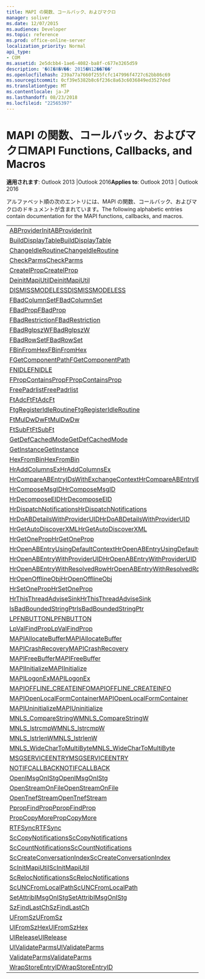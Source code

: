 ```yaml
---
title: MAPI の関数、コールバック、およびマクロ
manager: soliver
ms.date: 12/07/2015
ms.audience: Developer
ms.topic: reference
ms.prod: office-online-server
localization_priority: Normal
api_type:
- COM
ms.assetid: 2e5dcbb4-1ae6-4082-ba8f-c677e3265d59
description: '�ŏI�X�V��: 2015�N12��7��'
ms.openlocfilehash: 239a77a7660f255fcfc147996f4727c62bb86c69
ms.sourcegitcommit: 0cf39e5382b8c6f236c8a63c6036849ed3527ded
ms.translationtype: MT
ms.contentlocale: ja-JP
ms.lasthandoff: 08/23/2018
ms.locfileid: "22565397"
---
```

# <a name="mapi-functions-callbacks-and-macros"></a><span data-ttu-id="1edfc-103">MAPI の関数、コールバック、およびマクロ</span><span class="sxs-lookup"><span data-stu-id="1edfc-103">MAPI Functions, Callbacks, and Macros</span></span>

 
  
<span data-ttu-id="1edfc-104">**適用されます**: Outlook 2013 |Outlook 2016</span><span class="sxs-lookup"><span data-stu-id="1edfc-104">**Applies to**: Outlook 2013 | Outlook 2016</span></span> 
  
<span data-ttu-id="1edfc-105">アルファベット順の次のエントリには、MAPI の関数、コールバック、およびマクロのドキュメントが含まれています。</span><span class="sxs-lookup"><span data-stu-id="1edfc-105">The following alphabetic entries contain documentation for the MAPI functions, callbacks, and macros.</span></span> 
  
|||
|:-----|:-----|
|[<span data-ttu-id="1edfc-106">ABProviderInit</span><span class="sxs-lookup"><span data-stu-id="1edfc-106">ABProviderInit</span></span>](abproviderinit.md) <br/> |[<span data-ttu-id="1edfc-107">ACCELERATEABSDI</span><span class="sxs-lookup"><span data-stu-id="1edfc-107">ACCELERATEABSDI</span></span>](accelerateabsdi.md) <br/> |
|[<span data-ttu-id="1edfc-108">BuildDisplayTable</span><span class="sxs-lookup"><span data-stu-id="1edfc-108">BuildDisplayTable</span></span>](builddisplaytable.md) <br/> |[<span data-ttu-id="1edfc-109">CALLERRELEASE</span><span class="sxs-lookup"><span data-stu-id="1edfc-109">CALLERRELEASE</span></span>](callerrelease.md) <br/> |
|[<span data-ttu-id="1edfc-110">ChangeIdleRoutine</span><span class="sxs-lookup"><span data-stu-id="1edfc-110">ChangeIdleRoutine</span></span>](changeidleroutine.md) <br/> |[<span data-ttu-id="1edfc-111">CheckParameters</span><span class="sxs-lookup"><span data-stu-id="1edfc-111">CheckParameters</span></span>](checkparms.md) <br/> |
|[<span data-ttu-id="1edfc-112">CheckParms</span><span class="sxs-lookup"><span data-stu-id="1edfc-112">CheckParms</span></span>](checkparms.md) <br/> |[<span data-ttu-id="1edfc-113">CloseIMsgSession</span><span class="sxs-lookup"><span data-stu-id="1edfc-113">CloseIMsgSession</span></span>](closeimsgsession.md) <br/> |
|[<span data-ttu-id="1edfc-114">CreateIProp</span><span class="sxs-lookup"><span data-stu-id="1edfc-114">CreateIProp</span></span>](createiprop.md) <br/> |[<span data-ttu-id="1edfc-115">CreateTable</span><span class="sxs-lookup"><span data-stu-id="1edfc-115">CreateTable</span></span>](createtable.md) <br/> |
|[<span data-ttu-id="1edfc-116">DeinitMapiUtil</span><span class="sxs-lookup"><span data-stu-id="1edfc-116">DeinitMapiUtil</span></span>](deinitmapiutil.md) <br/> |[<span data-ttu-id="1edfc-117">DeregisterIdleRoutine</span><span class="sxs-lookup"><span data-stu-id="1edfc-117">DeregisterIdleRoutine</span></span>](deregisteridleroutine.md) <br/> |
|[<span data-ttu-id="1edfc-118">DISMISSMODELESS</span><span class="sxs-lookup"><span data-stu-id="1edfc-118">DISMISSMODELESS</span></span>](dismissmodeless.md) <br/> |[<span data-ttu-id="1edfc-119">EnableIdleRoutine</span><span class="sxs-lookup"><span data-stu-id="1edfc-119">EnableIdleRoutine</span></span>](enableidleroutine.md) <br/> |
|[<span data-ttu-id="1edfc-120">FBadColumnSet</span><span class="sxs-lookup"><span data-stu-id="1edfc-120">FBadColumnSet</span></span>](fbadcolumnset.md) <br/> |[<span data-ttu-id="1edfc-121">FBadEntryList</span><span class="sxs-lookup"><span data-stu-id="1edfc-121">FBadEntryList</span></span>](fbadentrylist.md) <br/> |
|[<span data-ttu-id="1edfc-122">FBadProp</span><span class="sxs-lookup"><span data-stu-id="1edfc-122">FBadProp</span></span>](fbadprop.md) <br/> |[<span data-ttu-id="1edfc-123">FBadPropTag</span><span class="sxs-lookup"><span data-stu-id="1edfc-123">FBadPropTag</span></span>](fbadproptag.md) <br/> |
|[<span data-ttu-id="1edfc-124">FBadRestriction</span><span class="sxs-lookup"><span data-stu-id="1edfc-124">FBadRestriction</span></span>](fbadrestriction.md) <br/> |[<span data-ttu-id="1edfc-125">FBadRglpNameID</span><span class="sxs-lookup"><span data-stu-id="1edfc-125">FBadRglpNameID</span></span>](fbadrglpnameid.md) <br/> |
|[<span data-ttu-id="1edfc-126">FBadRglpszW</span><span class="sxs-lookup"><span data-stu-id="1edfc-126">FBadRglpszW</span></span>](fbadrglpszw.md) <br/> |[<span data-ttu-id="1edfc-127">FBadRow</span><span class="sxs-lookup"><span data-stu-id="1edfc-127">FBadRow</span></span>](fbadrow.md) <br/> |
|[<span data-ttu-id="1edfc-128">FBadRowSet</span><span class="sxs-lookup"><span data-stu-id="1edfc-128">FBadRowSet</span></span>](fbadrowset.md) <br/> |[<span data-ttu-id="1edfc-129">FBadSortOrderSet</span><span class="sxs-lookup"><span data-stu-id="1edfc-129">FBadSortOrderSet</span></span>](fbadsortorderset.md) <br/> |
|[<span data-ttu-id="1edfc-130">FBinFromHex</span><span class="sxs-lookup"><span data-stu-id="1edfc-130">FBinFromHex</span></span>](fbinfromhex.md) <br/> |[<span data-ttu-id="1edfc-131">FEqualNames</span><span class="sxs-lookup"><span data-stu-id="1edfc-131">FEqualNames</span></span>](fequalnames.md) <br/> |
|[<span data-ttu-id="1edfc-132">FGetComponentPath</span><span class="sxs-lookup"><span data-stu-id="1edfc-132">FGetComponentPath</span></span>](fgetcomponentpath.md) <br/> |[<span data-ttu-id="1edfc-133">FixMAPI</span><span class="sxs-lookup"><span data-stu-id="1edfc-133">FixMAPI</span></span>](fixmapi.md) <br/> |
|[<span data-ttu-id="1edfc-134">FNIDLE</span><span class="sxs-lookup"><span data-stu-id="1edfc-134">FNIDLE</span></span>](fnidle.md) <br/> |[<span data-ttu-id="1edfc-135">FPropCompareProp</span><span class="sxs-lookup"><span data-stu-id="1edfc-135">FPropCompareProp</span></span>](fpropcompareprop.md) <br/> |
|[<span data-ttu-id="1edfc-136">FPropContainsProp</span><span class="sxs-lookup"><span data-stu-id="1edfc-136">FPropContainsProp</span></span>](fpropcontainsprop.md) <br/> |[<span data-ttu-id="1edfc-137">FPropExists</span><span class="sxs-lookup"><span data-stu-id="1edfc-137">FPropExists</span></span>](fpropexists.md) <br/> |
|[<span data-ttu-id="1edfc-138">FreePadrlist</span><span class="sxs-lookup"><span data-stu-id="1edfc-138">FreePadrlist</span></span>](freepadrlist.md) <br/> |[<span data-ttu-id="1edfc-139">FreeProws</span><span class="sxs-lookup"><span data-stu-id="1edfc-139">FreeProws</span></span>](freeprows.md) <br/> |
|[<span data-ttu-id="1edfc-140">FtAdcFt</span><span class="sxs-lookup"><span data-stu-id="1edfc-140">FtAdcFt</span></span>](ftadcft.md) <br/> |[<span data-ttu-id="1edfc-141">FtAddFt</span><span class="sxs-lookup"><span data-stu-id="1edfc-141">FtAddFt</span></span>](ftaddft.md) <br/> |
|[<span data-ttu-id="1edfc-142">FtgRegisterIdleRoutine</span><span class="sxs-lookup"><span data-stu-id="1edfc-142">FtgRegisterIdleRoutine</span></span>](ftgregisteridleroutine.md) <br/> |[<span data-ttu-id="1edfc-143">FtMulDw</span><span class="sxs-lookup"><span data-stu-id="1edfc-143">FtMulDw</span></span>](ftmuldw.md) <br/> |
|[<span data-ttu-id="1edfc-144">FtMulDwDw</span><span class="sxs-lookup"><span data-stu-id="1edfc-144">FtMulDwDw</span></span>](ftmuldwdw.md) <br/> |[<span data-ttu-id="1edfc-145">FtNegFt</span><span class="sxs-lookup"><span data-stu-id="1edfc-145">FtNegFt</span></span>](ftnegft.md) <br/> |
|[<span data-ttu-id="1edfc-146">FtSubFt</span><span class="sxs-lookup"><span data-stu-id="1edfc-146">FtSubFt</span></span>](ftsubft.md) <br/> |[<span data-ttu-id="1edfc-147">GetAttribIMsgOnIStg</span><span class="sxs-lookup"><span data-stu-id="1edfc-147">GetAttribIMsgOnIStg</span></span>](getattribimsgonistg.md) <br/> |
|[<span data-ttu-id="1edfc-148">GetDefCachedMode</span><span class="sxs-lookup"><span data-stu-id="1edfc-148">GetDefCachedMode</span></span>](getdefcachedmode.md) <br/> |[<span data-ttu-id="1edfc-149">GetDefCachedModeDownloadPubFoldFavs</span><span class="sxs-lookup"><span data-stu-id="1edfc-149">GetDefCachedModeDownloadPubFoldFavs</span></span>](getdefcachedmodedownloadpubfoldfavs.md) <br/> |
|[<span data-ttu-id="1edfc-150">GetInstance</span><span class="sxs-lookup"><span data-stu-id="1edfc-150">GetInstance</span></span>](getinstance.md) <br/> |[<span data-ttu-id="1edfc-151">GetTnefStreamCodepage</span><span class="sxs-lookup"><span data-stu-id="1edfc-151">GetTnefStreamCodepage</span></span>](gettnefstreamcodepage.md) <br/> |
|[<span data-ttu-id="1edfc-152">HexFromBin</span><span class="sxs-lookup"><span data-stu-id="1edfc-152">HexFromBin</span></span>](hexfrombin.md) <br/> |[<span data-ttu-id="1edfc-153">HrAddColumns</span><span class="sxs-lookup"><span data-stu-id="1edfc-153">HrAddColumns</span></span>](hraddcolumns.md) <br/> |
|[<span data-ttu-id="1edfc-154">HrAddColumnsEx</span><span class="sxs-lookup"><span data-stu-id="1edfc-154">HrAddColumnsEx</span></span>](hraddcolumnsex.md) <br/> |[<span data-ttu-id="1edfc-155">HrAllocAdviseSink</span><span class="sxs-lookup"><span data-stu-id="1edfc-155">HrAllocAdviseSink</span></span>](hrallocadvisesink.md) <br/> |
|[<span data-ttu-id="1edfc-156">HrCompareABEntryIDsWithExchangeContext</span><span class="sxs-lookup"><span data-stu-id="1edfc-156">HrCompareABEntryIDsWithExchangeContext</span></span>](hrcompareabentryidswithexchangecontext.md) <br/> |[<span data-ttu-id="1edfc-157">HrComposeEID</span><span class="sxs-lookup"><span data-stu-id="1edfc-157">HrComposeEID</span></span>](hrcomposeeid.md) <br/> |
|[<span data-ttu-id="1edfc-158">HrComposeMsgID</span><span class="sxs-lookup"><span data-stu-id="1edfc-158">HrComposeMsgID</span></span>](hrcomposemsgid.md) <br/> |[<span data-ttu-id="1edfc-159">HrCreateOfflineObj</span><span class="sxs-lookup"><span data-stu-id="1edfc-159">HrCreateOfflineObj</span></span>](hrcreateofflineobj.md) <br/> |
|[<span data-ttu-id="1edfc-160">HrDecomposeEID</span><span class="sxs-lookup"><span data-stu-id="1edfc-160">HrDecomposeEID</span></span>](hrdecomposeeid.md) <br/> |[<span data-ttu-id="1edfc-161">HrDecomposeMsgID</span><span class="sxs-lookup"><span data-stu-id="1edfc-161">HrDecomposeMsgID</span></span>](hrdecomposemsgid.md) <br/> |
|[<span data-ttu-id="1edfc-162">HrDispatchNotifications</span><span class="sxs-lookup"><span data-stu-id="1edfc-162">HrDispatchNotifications</span></span>](hrdispatchnotifications.md) <br/> |[<span data-ttu-id="1edfc-163">HrDoABDetailsWithExchangeContext</span><span class="sxs-lookup"><span data-stu-id="1edfc-163">HrDoABDetailsWithExchangeContext</span></span>](hrdoabdetailswithexchangecontext.md) <br/> |
|[<span data-ttu-id="1edfc-164">HrDoABDetailsWithProviderUID</span><span class="sxs-lookup"><span data-stu-id="1edfc-164">HrDoABDetailsWithProviderUID</span></span>](hrdoabdetailswithprovideruid.md) <br/> |[<span data-ttu-id="1edfc-165">HrEntryIDFromSz</span><span class="sxs-lookup"><span data-stu-id="1edfc-165">HrEntryIDFromSz</span></span>](hrentryidfromsz.md) <br/> |
|[<span data-ttu-id="1edfc-166">HrGetAutoDiscoverXML</span><span class="sxs-lookup"><span data-stu-id="1edfc-166">HrGetAutoDiscoverXML</span></span>](hrgetautodiscoverxml.md) <br/> |[<span data-ttu-id="1edfc-167">HrGetGALFromEmsmdbUID</span><span class="sxs-lookup"><span data-stu-id="1edfc-167">HrGetGALFromEmsmdbUID</span></span>](hrgetgalfromemsmdbuid.md) <br/> |
|[<span data-ttu-id="1edfc-168">HrGetOneProp</span><span class="sxs-lookup"><span data-stu-id="1edfc-168">HrGetOneProp</span></span>](hrgetoneprop.md) <br/> |[<span data-ttu-id="1edfc-169">HrIStorageFromStream</span><span class="sxs-lookup"><span data-stu-id="1edfc-169">HrIStorageFromStream</span></span>](hristoragefromstream.md) <br/> |
|[<span data-ttu-id="1edfc-170">HrOpenABEntryUsingDefaultContext</span><span class="sxs-lookup"><span data-stu-id="1edfc-170">HrOpenABEntryUsingDefaultContext</span></span>](hropenabentryusingdefaultcontext.md) <br/> |[<span data-ttu-id="1edfc-171">HrOpenABEntryWithExchangeContext</span><span class="sxs-lookup"><span data-stu-id="1edfc-171">HrOpenABEntryWithExchangeContext</span></span>](hropenabentrywithexchangecontext.md) <br/> |
|[<span data-ttu-id="1edfc-172">HrOpenABEntryWithProviderUID</span><span class="sxs-lookup"><span data-stu-id="1edfc-172">HrOpenABEntryWithProviderUID</span></span>](hropenabentrywithprovideruid.md) <br/> |[<span data-ttu-id="1edfc-173">HrOpenABEntryWithProviderUIDSupport</span><span class="sxs-lookup"><span data-stu-id="1edfc-173">HrOpenABEntryWithProviderUIDSupport</span></span>](hropenabentrywithprovideruidsupport.md) <br/> |
|[<span data-ttu-id="1edfc-174">HrOpenABEntryWithResolvedRow</span><span class="sxs-lookup"><span data-stu-id="1edfc-174">HrOpenABEntryWithResolvedRow</span></span>](hropenabentrywithresolvedrow.md) <br/> |[<span data-ttu-id="1edfc-175">HrOpenABEntryWithSupport</span><span class="sxs-lookup"><span data-stu-id="1edfc-175">HrOpenABEntryWithSupport</span></span>](hropenabentrywithsupport.md) <br/> |
|[<span data-ttu-id="1edfc-176">HrOpenOfflineObj</span><span class="sxs-lookup"><span data-stu-id="1edfc-176">HrOpenOfflineObj</span></span>](hropenofflineobj.md) <br/> |[<span data-ttu-id="1edfc-177">HrQueryAllRows</span><span class="sxs-lookup"><span data-stu-id="1edfc-177">HrQueryAllRows</span></span>](hrqueryallrows.md) <br/> |
|[<span data-ttu-id="1edfc-178">HrSetOneProp</span><span class="sxs-lookup"><span data-stu-id="1edfc-178">HrSetOneProp</span></span>](hrsetoneprop.md) <br/> |[<span data-ttu-id="1edfc-179">HrSzFromEntryID</span><span class="sxs-lookup"><span data-stu-id="1edfc-179">HrSzFromEntryID</span></span>](hrszfromentryid.md) <br/> |
|[<span data-ttu-id="1edfc-180">HrThisThreadAdviseSink</span><span class="sxs-lookup"><span data-stu-id="1edfc-180">HrThisThreadAdviseSink</span></span>](hrthisthreadadvisesink.md) <br/> |[<span data-ttu-id="1edfc-181">HrValidateIPMSubtree</span><span class="sxs-lookup"><span data-stu-id="1edfc-181">HrValidateIPMSubtree</span></span>](hrvalidateipmsubtree.md) <br/> |
|[<span data-ttu-id="1edfc-182">IsBadBoundedStringPtr</span><span class="sxs-lookup"><span data-stu-id="1edfc-182">IsBadBoundedStringPtr</span></span>](isbadboundedstringptr.md) <br/> |[<span data-ttu-id="1edfc-183">LAUNCHWIZARDENTRY</span><span class="sxs-lookup"><span data-stu-id="1edfc-183">LAUNCHWIZARDENTRY</span></span>](launchwizardentry.md) <br/> |
|[<span data-ttu-id="1edfc-184">LPFNBUTTON</span><span class="sxs-lookup"><span data-stu-id="1edfc-184">LPFNBUTTON</span></span>](lpfnbutton.md) <br/> |[<span data-ttu-id="1edfc-185">LPropCompareProp</span><span class="sxs-lookup"><span data-stu-id="1edfc-185">LPropCompareProp</span></span>](lpropcompareprop.md) <br/> |
|[<span data-ttu-id="1edfc-186">LpValFindProp</span><span class="sxs-lookup"><span data-stu-id="1edfc-186">LpValFindProp</span></span>](lpvalfindprop.md) <br/> |[<span data-ttu-id="1edfc-187">MAPIAdminProfiles</span><span class="sxs-lookup"><span data-stu-id="1edfc-187">MAPIAdminProfiles</span></span>](mapiadminprofiles.md) <br/> |
|[<span data-ttu-id="1edfc-188">MAPIAllocateBuffer</span><span class="sxs-lookup"><span data-stu-id="1edfc-188">MAPIAllocateBuffer</span></span>](mapiallocatebuffer.md) <br/> |[<span data-ttu-id="1edfc-189">MAPIAllocateMore</span><span class="sxs-lookup"><span data-stu-id="1edfc-189">MAPIAllocateMore</span></span>](mapiallocatemore.md) <br/> |
|[<span data-ttu-id="1edfc-190">MAPICrashRecovery</span><span class="sxs-lookup"><span data-stu-id="1edfc-190">MAPICrashRecovery</span></span>](mapicrashrecovery.md) <br/> |[<span data-ttu-id="1edfc-191">MAPIDeInitIdle</span><span class="sxs-lookup"><span data-stu-id="1edfc-191">MAPIDeInitIdle</span></span>](mapideinitidle.md) <br/> |
|[<span data-ttu-id="1edfc-192">MAPIFreeBuffer</span><span class="sxs-lookup"><span data-stu-id="1edfc-192">MAPIFreeBuffer</span></span>](mapifreebuffer.md) <br/> |[<span data-ttu-id="1edfc-193">MAPIGetDefaultMalloc</span><span class="sxs-lookup"><span data-stu-id="1edfc-193">MAPIGetDefaultMalloc</span></span>](mapigetdefaultmalloc.md) <br/> |
|[<span data-ttu-id="1edfc-194">MAPIInitialize</span><span class="sxs-lookup"><span data-stu-id="1edfc-194">MAPIInitialize</span></span>](mapiinitialize.md) <br/> |[<span data-ttu-id="1edfc-195">MAPIInitIdle</span><span class="sxs-lookup"><span data-stu-id="1edfc-195">MAPIInitIdle</span></span>](mapiinitidle.md) <br/> |
|[<span data-ttu-id="1edfc-196">MAPILogonEx</span><span class="sxs-lookup"><span data-stu-id="1edfc-196">MAPILogonEx</span></span>](mapilogonex.md) <br/> |[<span data-ttu-id="1edfc-197">MAPIOFFLINE_AGGREGATEINFO</span><span class="sxs-lookup"><span data-stu-id="1edfc-197">MAPIOFFLINE_AGGREGATEINFO</span></span>](mapioffline_aggregateinfo.md) <br/> |
|[<span data-ttu-id="1edfc-198">MAPIOFFLINE_CREATEINFO</span><span class="sxs-lookup"><span data-stu-id="1edfc-198">MAPIOFFLINE_CREATEINFO</span></span>](mapioffline_createinfo.md) <br/> |[<span data-ttu-id="1edfc-199">MAPIOpenFormMgr</span><span class="sxs-lookup"><span data-stu-id="1edfc-199">MAPIOpenFormMgr</span></span>](mapiopenformmgr.md) <br/> |
|[<span data-ttu-id="1edfc-200">MAPIOpenLocalFormContainer</span><span class="sxs-lookup"><span data-stu-id="1edfc-200">MAPIOpenLocalFormContainer</span></span>](mapiopenlocalformcontainer.md) <br/> |[<span data-ttu-id="1edfc-201">MAPIReallocateBuffer</span><span class="sxs-lookup"><span data-stu-id="1edfc-201">MAPIReallocateBuffer</span></span>](mapireallocatebuffer.md) <br/> |
|[<span data-ttu-id="1edfc-202">MAPIUninitialize</span><span class="sxs-lookup"><span data-stu-id="1edfc-202">MAPIUninitialize</span></span>](mapiuninitialize.md) <br/> |[<span data-ttu-id="1edfc-203">MapStorageSCode</span><span class="sxs-lookup"><span data-stu-id="1edfc-203">MapStorageSCode</span></span>](mapstoragescode.md) <br/> |
|[<span data-ttu-id="1edfc-204">MNLS_CompareStringW</span><span class="sxs-lookup"><span data-stu-id="1edfc-204">MNLS_CompareStringW</span></span>](mnls_comparestringw.md) <br/> |[<span data-ttu-id="1edfc-205">MNLS_IsBadStringPtrW</span><span class="sxs-lookup"><span data-stu-id="1edfc-205">MNLS_IsBadStringPtrW</span></span>](mnls_isbadstringptrw.md) <br/> |
|[<span data-ttu-id="1edfc-206">MNLS_lstrcmpW</span><span class="sxs-lookup"><span data-stu-id="1edfc-206">MNLS_lstrcmpW</span></span>](mnls_lstrcmpw.md) <br/> |[<span data-ttu-id="1edfc-207">MNLS_lstrcpyW</span><span class="sxs-lookup"><span data-stu-id="1edfc-207">MNLS_lstrcpyW</span></span>](mnls_lstrcpyw.md) <br/> |
|[<span data-ttu-id="1edfc-208">MNLS_lstrlenW</span><span class="sxs-lookup"><span data-stu-id="1edfc-208">MNLS_lstrlenW</span></span>](mnls_lstrlenw.md) <br/> |[<span data-ttu-id="1edfc-209">MNLS_MultiByteToWideChar</span><span class="sxs-lookup"><span data-stu-id="1edfc-209">MNLS_MultiByteToWideChar</span></span>](mnls_multibytetowidechar.md) <br/> |
|[<span data-ttu-id="1edfc-210">MNLS_WideCharToMultiByte</span><span class="sxs-lookup"><span data-stu-id="1edfc-210">MNLS_WideCharToMultiByte</span></span>](mnls_widechartomultibyte.md) <br/> |[<span data-ttu-id="1edfc-211">MSGCALLRELEASE</span><span class="sxs-lookup"><span data-stu-id="1edfc-211">MSGCALLRELEASE</span></span>](msgcallrelease.md) <br/> |
|[<span data-ttu-id="1edfc-212">MSGSERVICEENTRY</span><span class="sxs-lookup"><span data-stu-id="1edfc-212">MSGSERVICEENTRY</span></span>](msgserviceentry.md) <br/> |[<span data-ttu-id="1edfc-213">MSProviderInit</span><span class="sxs-lookup"><span data-stu-id="1edfc-213">MSProviderInit</span></span>](msproviderinit.md) <br/> |
|[<span data-ttu-id="1edfc-214">NOTIFCALLBACK</span><span class="sxs-lookup"><span data-stu-id="1edfc-214">NOTIFCALLBACK</span></span>](notifcallback.md) <br/> |[<span data-ttu-id="1edfc-215">NSTServiceEntry</span><span class="sxs-lookup"><span data-stu-id="1edfc-215">NSTServiceEntry</span></span>](nstserviceentry.md) <br/> |
|[<span data-ttu-id="1edfc-216">OpenIMsgOnIStg</span><span class="sxs-lookup"><span data-stu-id="1edfc-216">OpenIMsgOnIStg</span></span>](openimsgonistg.md) <br/> |[<span data-ttu-id="1edfc-217">OpenIMsgSession</span><span class="sxs-lookup"><span data-stu-id="1edfc-217">OpenIMsgSession</span></span>](openimsgsession.md) <br/> |
|[<span data-ttu-id="1edfc-218">OpenStreamOnFile</span><span class="sxs-lookup"><span data-stu-id="1edfc-218">OpenStreamOnFile</span></span>](openstreamonfile.md) <br/> |[<span data-ttu-id="1edfc-219">OpenStreamOnFileW</span><span class="sxs-lookup"><span data-stu-id="1edfc-219">OpenStreamOnFileW</span></span>](openstreamonfilew.md) <br/> |
|[<span data-ttu-id="1edfc-220">OpenTnefStream</span><span class="sxs-lookup"><span data-stu-id="1edfc-220">OpenTnefStream</span></span>](opentnefstream.md) <br/> |[<span data-ttu-id="1edfc-221">OpenTnefStreamEx</span><span class="sxs-lookup"><span data-stu-id="1edfc-221">OpenTnefStreamEx</span></span>](opentnefstreamex.md) <br/> |
|[<span data-ttu-id="1edfc-222">PpropFindProp</span><span class="sxs-lookup"><span data-stu-id="1edfc-222">PpropFindProp</span></span>](ppropfindprop.md) <br/> |[<span data-ttu-id="1edfc-223">PreprocessMessage</span><span class="sxs-lookup"><span data-stu-id="1edfc-223">PreprocessMessage</span></span>](preprocessmessage.md) <br/> |
|[<span data-ttu-id="1edfc-224">PropCopyMore</span><span class="sxs-lookup"><span data-stu-id="1edfc-224">PropCopyMore</span></span>](propcopymore.md) <br/> |[<span data-ttu-id="1edfc-225">RemovePreprocessInfo</span><span class="sxs-lookup"><span data-stu-id="1edfc-225">RemovePreprocessInfo</span></span>](removepreprocessinfo.md) <br/> |
|[<span data-ttu-id="1edfc-226">RTFSync</span><span class="sxs-lookup"><span data-stu-id="1edfc-226">RTFSync</span></span>](rtfsync.md) <br/> |[<span data-ttu-id="1edfc-227">ScBinFromHexBounded</span><span class="sxs-lookup"><span data-stu-id="1edfc-227">ScBinFromHexBounded</span></span>](scbinfromhexbounded.md) <br/> |
|[<span data-ttu-id="1edfc-228">ScCopyNotifications</span><span class="sxs-lookup"><span data-stu-id="1edfc-228">ScCopyNotifications</span></span>](sccopynotifications.md) <br/> |[<span data-ttu-id="1edfc-229">ScCopyProps</span><span class="sxs-lookup"><span data-stu-id="1edfc-229">ScCopyProps</span></span>](sccopyprops.md) <br/> |
|[<span data-ttu-id="1edfc-230">ScCountNotifications</span><span class="sxs-lookup"><span data-stu-id="1edfc-230">ScCountNotifications</span></span>](sccountnotifications.md) <br/> |[<span data-ttu-id="1edfc-231">ScCountProps</span><span class="sxs-lookup"><span data-stu-id="1edfc-231">ScCountProps</span></span>](sccountprops.md) <br/> |
|[<span data-ttu-id="1edfc-232">ScCreateConversationIndex</span><span class="sxs-lookup"><span data-stu-id="1edfc-232">ScCreateConversationIndex</span></span>](sccreateconversationindex.md) <br/> |[<span data-ttu-id="1edfc-233">ScDupPropset</span><span class="sxs-lookup"><span data-stu-id="1edfc-233">ScDupPropset</span></span>](scduppropset.md) <br/> |
|[<span data-ttu-id="1edfc-234">ScInitMapiUtil</span><span class="sxs-lookup"><span data-stu-id="1edfc-234">ScInitMapiUtil</span></span>](scinitmapiutil.md) <br/> |[<span data-ttu-id="1edfc-235">ScLocalPathFromUNC</span><span class="sxs-lookup"><span data-stu-id="1edfc-235">ScLocalPathFromUNC</span></span>](sclocalpathfromunc.md) <br/> |
|[<span data-ttu-id="1edfc-236">ScRelocNotifications</span><span class="sxs-lookup"><span data-stu-id="1edfc-236">ScRelocNotifications</span></span>](screlocnotifications.md) <br/> |[<span data-ttu-id="1edfc-237">ScRelocProps</span><span class="sxs-lookup"><span data-stu-id="1edfc-237">ScRelocProps</span></span>](screlocprops.md) <br/> |
|[<span data-ttu-id="1edfc-238">ScUNCFromLocalPath</span><span class="sxs-lookup"><span data-stu-id="1edfc-238">ScUNCFromLocalPath</span></span>](scuncfromlocalpath.md) <br/> |[<span data-ttu-id="1edfc-239">SERVICEWIZARDDLGPROC</span><span class="sxs-lookup"><span data-stu-id="1edfc-239">SERVICEWIZARDDLGPROC</span></span>](servicewizarddlgproc.md) <br/> |
|[<span data-ttu-id="1edfc-240">SetAttribIMsgOnIStg</span><span class="sxs-lookup"><span data-stu-id="1edfc-240">SetAttribIMsgOnIStg</span></span>](setattribimsgonistg.md) <br/> |[<span data-ttu-id="1edfc-241">SzFindCh</span><span class="sxs-lookup"><span data-stu-id="1edfc-241">SzFindCh</span></span>](szfindch.md) <br/> |
|[<span data-ttu-id="1edfc-242">SzFindLastCh</span><span class="sxs-lookup"><span data-stu-id="1edfc-242">SzFindLastCh</span></span>](szfindlastch.md) <br/> |[<span data-ttu-id="1edfc-243">SzFindSz</span><span class="sxs-lookup"><span data-stu-id="1edfc-243">SzFindSz</span></span>](szfindsz.md) <br/> |
|[<span data-ttu-id="1edfc-244">UFromSz</span><span class="sxs-lookup"><span data-stu-id="1edfc-244">UFromSz</span></span>](ufromsz.md) <br/> |[<span data-ttu-id="1edfc-245">UlAddRef</span><span class="sxs-lookup"><span data-stu-id="1edfc-245">UlAddRef</span></span>](uladdref.md) <br/> |
|[<span data-ttu-id="1edfc-246">UlFromSzHex</span><span class="sxs-lookup"><span data-stu-id="1edfc-246">UlFromSzHex</span></span>](ulfromszhex.md) <br/> |[<span data-ttu-id="1edfc-247">UlPropSize</span><span class="sxs-lookup"><span data-stu-id="1edfc-247">UlPropSize</span></span>](ulpropsize.md) <br/> |
|[<span data-ttu-id="1edfc-248">UlRelease</span><span class="sxs-lookup"><span data-stu-id="1edfc-248">UlRelease</span></span>](ulrelease.md) <br/> |[<span data-ttu-id="1edfc-249">UlValidateParameters</span><span class="sxs-lookup"><span data-stu-id="1edfc-249">UlValidateParameters</span></span>](ulvalidateparameters.md) <br/> |
|[<span data-ttu-id="1edfc-250">UlValidateParms</span><span class="sxs-lookup"><span data-stu-id="1edfc-250">UlValidateParms</span></span>](ulvalidateparms.md) <br/> |[<span data-ttu-id="1edfc-251">ValidateParameters</span><span class="sxs-lookup"><span data-stu-id="1edfc-251">ValidateParameters</span></span>](validateparameters.md) <br/> |
|[<span data-ttu-id="1edfc-252">ValidateParms</span><span class="sxs-lookup"><span data-stu-id="1edfc-252">ValidateParms</span></span>](validateparms.md) <br/> |[<span data-ttu-id="1edfc-253">WIZARDENTRY</span><span class="sxs-lookup"><span data-stu-id="1edfc-253">WIZARDENTRY</span></span>](wizardentry.md) <br/> |
|[<span data-ttu-id="1edfc-254">WrapStoreEntryID</span><span class="sxs-lookup"><span data-stu-id="1edfc-254">WrapStoreEntryID</span></span>](wrapstoreentryid.md) <br/> |[<span data-ttu-id="1edfc-255">XPProviderInit</span><span class="sxs-lookup"><span data-stu-id="1edfc-255">XPProviderInit</span></span>](xpproviderinit.md) <br/> |
   

